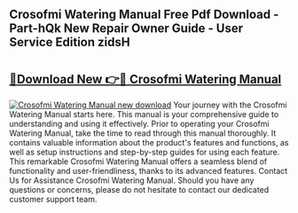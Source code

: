 ## Crosofmi Watering Manual Free Pdf Download - Part-hQk New Repair Owner Guide - User Service Edition zidsH

# <h2><a href="http://bc19612.oget.top/?id=Crosofmi+Watering+Manual">🔗Download New 👉🔴 Crosofmi Watering Manual</a></h2>

[![Crosofmi Watering Manual new download](https://i.imgur.com/5g1atiW.png)](http://bc19612.oget.top/?id=Crosofmi+Watering+Manual)
Your journey with the Crosofmi Watering Manual starts here. This manual is your comprehensive guide to understanding and using it effectively. Prior to operating your Crosofmi Watering Manual, take the time to read through this manual thoroughly. It contains valuable information about the product's features and functions, as well as setup instructions and step-by-step guides for using each feature. This remarkable Crosofmi Watering Manual offers a seamless blend of functionality and user-friendliness, thanks to its advanced features. Contact Us for Assistance Crosofmi Watering Manual. Should you have any questions or concerns, please do not hesitate to contact our dedicated customer support team.
